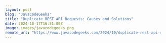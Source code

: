 ```yaml
---
layout: post
blog: "JavaCodeGeeks"
title: "Duplicate REST API Requests: Causes and Solutions"
date: 2024-10-17T16:51:00Z
image: images/javacodegeeks.png
remote_url: "https://www.javacodegeeks.com/2024/10/duplicate-rest-api-requests-causes-and-solutions.html"
---
```

